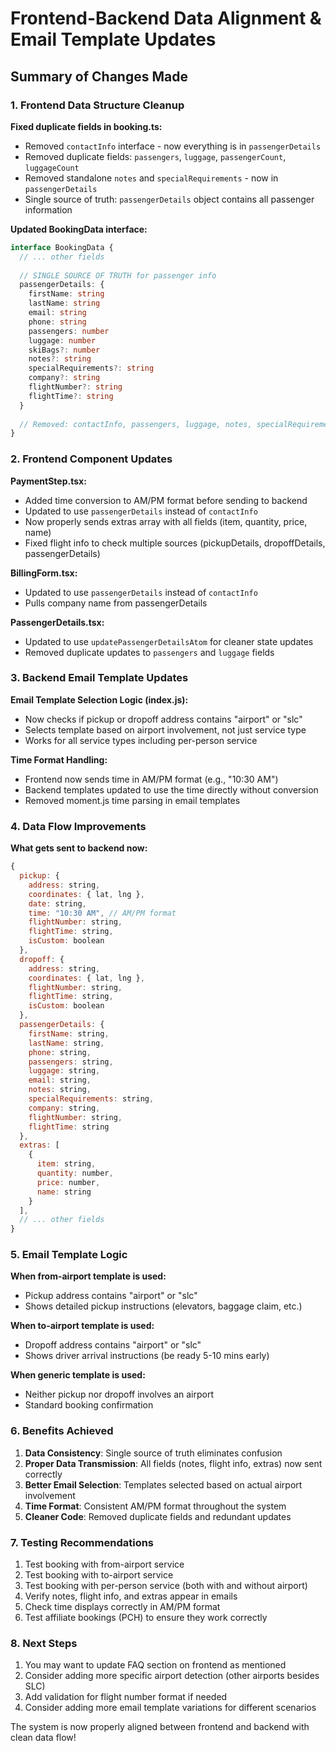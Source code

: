 # Frontend-Backend Data Alignment & Email Template Updates

## Summary of Changes Made

### 1. Frontend Data Structure Cleanup

**Fixed duplicate fields in booking.ts:**
- Removed `contactInfo` interface - now everything is in `passengerDetails`
- Removed duplicate fields: `passengers`, `luggage`, `passengerCount`, `luggageCount`
- Removed standalone `notes` and `specialRequirements` - now in `passengerDetails`
- Single source of truth: `passengerDetails` object contains all passenger information

**Updated BookingData interface:**
```typescript
interface BookingData {
  // ... other fields
  
  // SINGLE SOURCE OF TRUTH for passenger info
  passengerDetails: {
    firstName: string
    lastName: string
    email: string
    phone: string
    passengers: number
    luggage: number
    skiBags?: number
    notes?: string
    specialRequirements?: string
    company?: string
    flightNumber?: string
    flightTime?: string
  }
  
  // Removed: contactInfo, passengers, luggage, notes, specialRequirements
}
```

### 2. Frontend Component Updates

**PaymentStep.tsx:**
- Added time conversion to AM/PM format before sending to backend
- Updated to use `passengerDetails` instead of `contactInfo`
- Now properly sends extras array with all fields (item, quantity, price, name)
- Fixed flight info to check multiple sources (pickupDetails, dropoffDetails, passengerDetails)

**BillingForm.tsx:**
- Updated to use `passengerDetails` instead of `contactInfo`
- Pulls company name from passengerDetails

**PassengerDetails.tsx:**
- Updated to use `updatePassengerDetailsAtom` for cleaner state updates
- Removed duplicate updates to `passengers` and `luggage` fields

### 3. Backend Email Template Updates

**Email Template Selection Logic (index.js):**
- Now checks if pickup or dropoff address contains "airport" or "slc"
- Selects template based on airport involvement, not just service type
- Works for all service types including per-person service

**Time Format Handling:**
- Frontend now sends time in AM/PM format (e.g., "10:30 AM")
- Backend templates updated to use the time directly without conversion
- Removed moment.js time parsing in email templates

### 4. Data Flow Improvements

**What gets sent to backend now:**
```javascript
{
  pickup: {
    address: string,
    coordinates: { lat, lng },
    date: string,
    time: "10:30 AM", // AM/PM format
    flightNumber: string,
    flightTime: string,
    isCustom: boolean
  },
  dropoff: {
    address: string,
    coordinates: { lat, lng },
    flightNumber: string,
    flightTime: string,
    isCustom: boolean
  },
  passengerDetails: {
    firstName: string,
    lastName: string,
    phone: string,
    passengers: string,
    luggage: string,
    email: string,
    notes: string,
    specialRequirements: string,
    company: string,
    flightNumber: string,
    flightTime: string
  },
  extras: [
    {
      item: string,
      quantity: number,
      price: number,
      name: string
    }
  ],
  // ... other fields
}
```

### 5. Email Template Logic

**When from-airport template is used:**
- Pickup address contains "airport" or "slc"
- Shows detailed pickup instructions (elevators, baggage claim, etc.)

**When to-airport template is used:**
- Dropoff address contains "airport" or "slc"
- Shows driver arrival instructions (be ready 5-10 mins early)

**When generic template is used:**
- Neither pickup nor dropoff involves an airport
- Standard booking confirmation

### 6. Benefits Achieved

1. **Data Consistency**: Single source of truth eliminates confusion
2. **Proper Data Transmission**: All fields (notes, flight info, extras) now sent correctly
3. **Better Email Selection**: Templates selected based on actual airport involvement
4. **Time Format**: Consistent AM/PM format throughout the system
5. **Cleaner Code**: Removed duplicate fields and redundant updates

### 7. Testing Recommendations

1. Test booking with from-airport service
2. Test booking with to-airport service
3. Test booking with per-person service (both with and without airport)
4. Verify notes, flight info, and extras appear in emails
5. Check time displays correctly in AM/PM format
6. Test affiliate bookings (PCH) to ensure they work correctly

### 8. Next Steps

1. You may want to update FAQ section on frontend as mentioned
2. Consider adding more specific airport detection (other airports besides SLC)
3. Add validation for flight number format if needed
4. Consider adding more email template variations for different scenarios

The system is now properly aligned between frontend and backend with clean data flow!